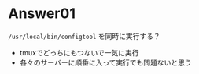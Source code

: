 
# Answer01

`/usr/local/bin/configtool` を同時に実行する？

- tmuxでどっちにもつないで一気に実行
- 各々のサーバーに順番に入って実行でも問題ないと思う


